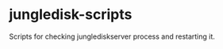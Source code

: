 jungledisk-scripts
==================

Scripts for checking junglediskserver process and restarting it.

